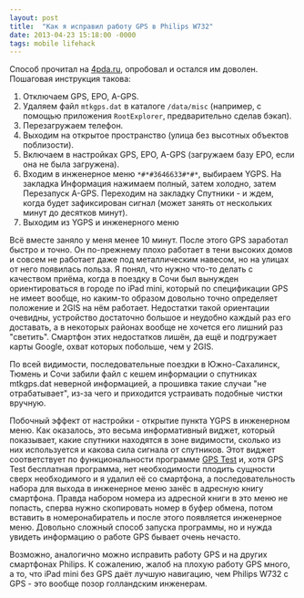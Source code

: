 ```yaml
---
layout: post
title:  "Как я исправил работу GPS в Philips W732"
date: 2013-04-23 15:18:00 -0000
tags: mobile lifehack
---
```


Способ прочитал на [4pda.ru](https://4pda.ru), опробовал и остался им доволен. Пошаговая инструкция такова:

1. Отключаем GPS, EPO, A-GPS.
2. Удаляем файл `mtkgps.dat` в каталоге `/data/misc` (например, с помощью приложения `RootExplorer`, предварительно сделав бэкап).
3. Перезагружаем телефон.
4. Выходим на открытое пространство (улица без высотных объектов поблизости).
5. Включаем в настройках GPS, EPO, A-GPS (загружаем базу EPO, если она не была загружена).
6. Входим в инженерное меню `*#*#3646633#*#*`, выбираем YGPS. На закладка Информация нажимаем полный, затем холодно, затем Перезапуск A-GPS. Переходим на закладку Спутники - и ждем, когда будет зафиксирован сигнал (может занять от нескольких минут до десятков минут).
7. Выходим из YGPS и инженерного меню

Всё вместе заняло у меня менее 10 минут. После этого GPS заработал быстро и точно. Он по-прежнему плохо работает в тени высоких домов и совсем не работает даже под металлическим навесом, но на улицах от него появилась польза. Я понял, что нужно что-то делать с качеством приёма, когда в поездку в Сочи был вынужден ориентироваться в городе по iPad mini, который по спецификации GPS не имеет вообще, но каким-то образом довольно точно определяет положение и 2GIS на нём работает. Недостатки такой ориентации очевидны, устройство достаточно большое и неудобно каждый раз его доставать, а в некоторых районах вообще не хочется его лишний раз "светить". Смартфон этих недостатков лишён, да ещё и подгружает карты Google, охват которых побольше, чем у 2GIS.

По всей видимости, последовательные поездки в Южно-Сахалинск, Тюмень и Сочи забили файл с кешем информации о спутниках mtkgps.dat неверной информацией, а прошивка такие случаи "не отрабатывает", из-за чего и приходится устраивать подобные чистки вручную.

Побочный эффект от настройки - открытие пункта YGPS в инженерном меню. Как оказалось, это весьма информативный виджет, который показывает, какие спутники находятся в зоне видимости, сколько из них используется и какова сила сигнала от спутников. Этот виджет соответствует по функциональности программе [GPS Test](https://play.google.com/store/apps/details?id=com.chartcross.gpstest) и, хотя GPS Test бесплатная программа, нет необходимости плодить сущности сверх необходимого и я удалил её со смартфона, а последовательность набора для выхода в инженерное меню занёс в адресную книгу смартфона. Правда набором номера из адресной книги в это меню не попасть, сперва нужно скопировать номер в буфер обмена, потом вставить в номеронабиратель и после этого появляется инженерное меню. Довольно сложный способ запуска программы, но и нужда увидеть информацию о работе GPS бывает очень нечасто.

Возможно, аналогично можно исправить работу GPS и на других смартфонах Philips. К сожалению, жалоб на плохую работу GPS много, а то, что iPad mini без GPS даёт лучшую навигацию, чем Philips W732 с GPS - это вообще позор голландским инженерам.